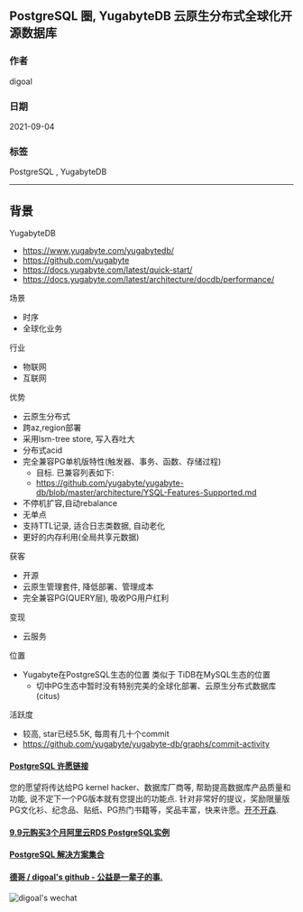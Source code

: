 ## PostgreSQL 圈, YugabyteDB 云原生分布式全球化开源数据库  
  
### 作者  
digoal  
  
### 日期  
2021-09-04   
  
### 标签  
PostgreSQL , YugabyteDB   
  
----  
  
## 背景  
  
YugabyteDB  
- https://www.yugabyte.com/yugabytedb/  
- https://github.com/yugabyte  
- https://docs.yugabyte.com/latest/quick-start/  
- https://docs.yugabyte.com/latest/architecture/docdb/performance/
  
场景  
- 时序  
- 全球化业务  
  
行业  
- 物联网  
- 互联网  
  
优势  
- 云原生分布式  
- 跨az,region部署  
- 采用lsm-tree store, 写入吞吐大  
- 分布式acid  
- 完全兼容PG单机版特性(触发器、事务、函数、存储过程)  
    - 目标. 已兼容列表如下:
    - https://github.com/yugabyte/yugabyte-db/blob/master/architecture/YSQL-Features-Supported.md
- 不停机扩容,自动rebalance  
- 无单点  
- 支持TTL记录, 适合日志类数据, 自动老化
- 更好的内存利用(全局共享元数据)
  
获客  
- 开源  
- 云原生管理套件, 降低部署、管理成本  
- 完全兼容PG(QUERY层), 吸收PG用户红利  
  
变现  
- 云服务  
  
位置  
- Yugabyte在PostgreSQL生态的位置 类似于 TiDB在MySQL生态的位置  
    - 切中PG生态中暂时没有特别完美的全球化部署、云原生分布式数据库(citus)  
  
活跃度
- 较高, star已经5.5K, 每周有几十个commit
- https://github.com/yugabyte/yugabyte-db/graphs/commit-activity
  
  
#### [PostgreSQL 许愿链接](https://github.com/digoal/blog/issues/76 "269ac3d1c492e938c0191101c7238216")
您的愿望将传达给PG kernel hacker、数据库厂商等, 帮助提高数据库产品质量和功能, 说不定下一个PG版本就有您提出的功能点. 针对非常好的提议，奖励限量版PG文化衫、纪念品、贴纸、PG热门书籍等，奖品丰富，快来许愿。[开不开森](https://github.com/digoal/blog/issues/76 "269ac3d1c492e938c0191101c7238216").  
  
  
#### [9.9元购买3个月阿里云RDS PostgreSQL实例](https://www.aliyun.com/database/postgresqlactivity "57258f76c37864c6e6d23383d05714ea")
  
  
#### [PostgreSQL 解决方案集合](https://yq.aliyun.com/topic/118 "40cff096e9ed7122c512b35d8561d9c8")
  
  
#### [德哥 / digoal's github - 公益是一辈子的事.](https://github.com/digoal/blog/blob/master/README.md "22709685feb7cab07d30f30387f0a9ae")
  
  
![digoal's wechat](../pic/digoal_weixin.jpg "f7ad92eeba24523fd47a6e1a0e691b59")
  
